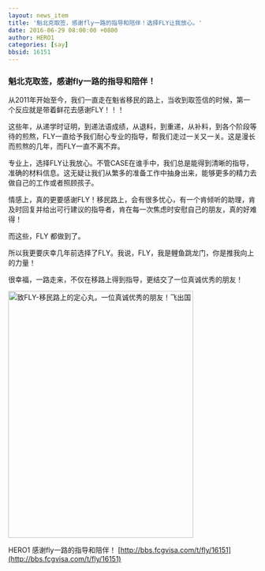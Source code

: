 ```yaml
---
layout: news_item
title: '魁北克取签，感谢fly一路的指导和陪伴！选择FLY让我放心。'
date: 2016-06-29 08:00:00 +0800
author: HERO1
categories: [say]
bbsid: 16151
---
```


### 魁北克取签，感谢fly一路的指导和陪伴！

从2011年开始至今，我们一直走在魁省移民的路上，当收到取签信的时候，第一个反应就是带着鲜花去感谢FLY！！！

这些年，从递学时证明，到递法语成绩，从退料，到重递，从补料，到各个阶段等待的煎熬，FLY一直给予我们耐心专业的指导，帮我们走过一关又一关。这是漫长而煎熬的几年，而FLY一直不离不弃。

专业上，选择FLY让我放心。不管CASE在谁手中，我们总是能得到清晰的指导，准确的材料信息。这无疑让我们从繁多的准备工作中抽身出来，能够更多的精力去做自己的工作或者照顾孩子。

情感上，真的更要感谢FLY！移民路上，会有很多忧心，有一个肯倾听的助理，肯及时回复并给出可行建议的指导者，肯在每一次焦虑时安慰自己的朋友，真的好难得！

而这些，FLY 都做到了。

所以我更要庆幸几年前选择了FLY。我说，FLY，我是鲤鱼跳龙门，你是推我向上的力量！

很幸福，一路走来，不仅在移路上得到指导，更结交了一位真诚优秀的朋友！

<img src="//disfly.s3-us-west-1.amazonaws.com/original/2X/d/ddc11343bc659b61db0ab7bac59caf26430223f2.jpg" width="375" height="500" title="致FLY-移民路上的定心丸，一位真诚优秀的朋友！飞出国">

HERO1 感谢fly一路的指导和陪伴！  [http://bbs.fcgvisa.com/t/fly/16151](http://bbs.fcgvisa.com/t/fly/16151)
